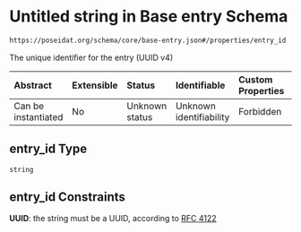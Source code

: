 # Untitled string in Base entry Schema

```txt
https://poseidat.org/schema/core/base-entry.json#/properties/entry_id
```

The unique identifier for the entry (UUID v4)

| Abstract            | Extensible | Status         | Identifiable            | Custom Properties | Additional Properties | Access Restrictions | Defined In                                                              |
| :------------------ | :--------- | :------------- | :---------------------- | :---------------- | :-------------------- | :------------------ | :---------------------------------------------------------------------- |
| Can be instantiated | No         | Unknown status | Unknown identifiability | Forbidden         | Allowed               | none                | [base-entry.json*](schemas/core/base-entry.json "open original schema") |

## entry_id Type

`string`

## entry_id Constraints

**UUID**: the string must be a UUID, according to [RFC 4122](https://tools.ietf.org/html/rfc4122 "check the specification")
